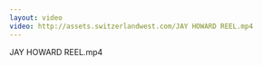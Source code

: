 ```yaml
---
layout: video
video: http://assets.switzerlandwest.com/JAY HOWARD REEL.mp4
---
```

JAY HOWARD REEL.mp4
